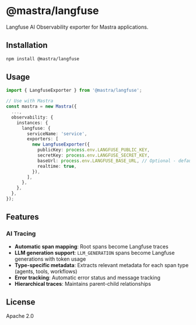 # @mastra/langfuse

Langfuse AI Observability exporter for Mastra applications.

## Installation

```bash
npm install @mastra/langfuse
```

## Usage

```typescript
import { LangfuseExporter } from '@mastra/langfuse';

// Use with Mastra
const mastra = new Mastra({
  ...,
  observability: {
    instances: {
      langfuse: {
        serviceName: 'service',
        exporters: [
          new LangfuseExporter({
            publicKey: process.env.LANGFUSE_PUBLIC_KEY,
            secretKey: process.env.LANGFUSE_SECRET_KEY,
            baseUrl: process.env.LANGFUSE_BASE_URL, // Optional - defaults to Langfuse cloud
            realtime: true,
          }),
        ],
      },
    },
  },
});
```

## Features

### AI Tracing

- **Automatic span mapping**: Root spans become Langfuse traces
- **LLM generation support**: `LLM_GENERATION` spans become Langfuse generations with token usage
- **Type-specific metadata**: Extracts relevant metadata for each span type (agents, tools, workflows)
- **Error tracking**: Automatic error status and message tracking
- **Hierarchical traces**: Maintains parent-child relationships

## License

Apache 2.0
